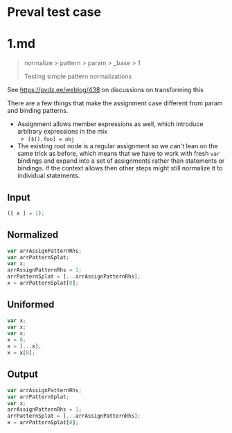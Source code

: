 # Preval test case

# 1.md

> normalize > pattern > param > _base > 1
>
> Testing simple pattern normalizations

See https://pvdz.ee/weblog/438 on discussions on transforming this

There are a few things that make the assignment case different from param and binding patterns.

- Assignment allows member expressions as well, which introduce arbitrary expressions in the mix
  - `[$().foo] = obj`
- The existing root node is a regular assignment so we can't lean on the same trick as before, which means that we have to work with fresh `var` bindings and expand into a set of assignments rather than statements or bindings. If the context allows then other steps might still normalize it to individual statements.

## Input

`````js filename=intro
([ x ] = 1);
`````

## Normalized

`````js filename=intro
var arrAssignPatternRhs;
var arrPatternSplat;
var x;
arrAssignPatternRhs = 1;
arrPatternSplat = [...arrAssignPatternRhs];
x = arrPatternSplat[0];
`````

## Uniformed

`````js filename=intro
var x;
var x;
var x;
x = 8;
x = [...x];
x = x[8];
`````

## Output

`````js filename=intro
var arrAssignPatternRhs;
var arrPatternSplat;
var x;
arrAssignPatternRhs = 1;
arrPatternSplat = [...arrAssignPatternRhs];
x = arrPatternSplat[0];
`````
